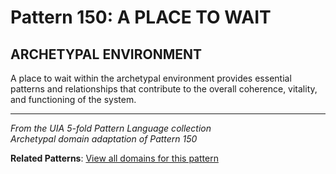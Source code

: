 # Pattern 150: A PLACE TO WAIT

## ARCHETYPAL ENVIRONMENT

A place to wait within the archetypal environment provides essential patterns and relationships that contribute to the overall coherence, vitality, and functioning of the system.

---

*From the UIA 5-fold Pattern Language collection*  
*Archetypal domain adaptation of Pattern 150*

**Related Patterns**: [View all domains for this pattern](../../UIA/md/T150%20A%20PLACE%20TO%20WAIT.md)
